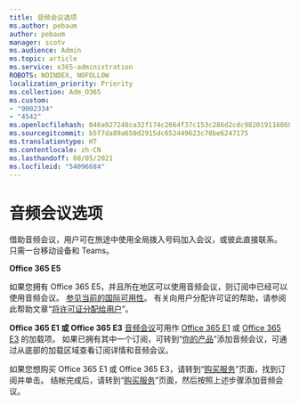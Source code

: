 ```yaml
---
title: 音频会议选项
ms.author: pebaum
author: pebaum
manager: scotv
ms.audience: Admin
ms.topic: article
ms.service: o365-administration
ROBOTS: NOINDEX, NOFOLLOW
localization_priority: Priority
ms.collection: Adm_O365
ms.custom:
- "9002334"
- "4542"
ms.openlocfilehash: 046a927248ca32f174c2664f37c153c286d2cdc982019116868bd0c2e85fe063
ms.sourcegitcommit: b5f7da89a650d2915dc652449623c78be6247175
ms.translationtype: HT
ms.contentlocale: zh-CN
ms.lasthandoff: 08/05/2021
ms.locfileid: "54096684"
---
```

# <a name="options-for-audio-conferencing"></a>音频会议选项

借助音频会议，用户可在旅途中使用全局拨入号码加入会议，或彼此直接联系。 只需一台移动设备和 Teams。

**Office 365 E5**

如果您拥有 Office 365 E5，并且所在地区可以使用音频会议，则订阅中已经可以使用音频会议。 [参见当前的国际可用性](https://go.microsoft.com/fwlink/p/?LinkID=839556)。 有关向用户分配许可证的帮助，请参阅此帮助文章“[将许可证分配给用户](https://docs.microsoft.com/microsoft-365/admin/manage/assign-licenses-to-users)”。

**Office 365 E1 或 Office 365 E3**
[音频会议](https://docs.microsoft.com/microsoftteams/audio-conferencing-in-office-365)可用作 [Office 365 E1](https://www.microsoft.com/microsoft-365/business/office-365-enterprise-e1-business-software) 或 [Office 365 E3](https://www.microsoft.com/microsoft-365/business/office-365-enterprise-e3-business-software) 的加载项。  如果已拥有其中一个订阅，可转到“[你的产品](https://go.microsoft.com/fwlink/p/?linkid=842054)”添加音频会议，可通过从底部的加载区域查看订阅详情和音频会议。

如果您想购买 Office 365 E1 或 Office 365 E3，请转到“[购买服务](https://go.microsoft.com/fwlink/p/?linkid=868433)”页面，找到订阅并单击。  结帐完成后，请转到“[购买服务](https://go.microsoft.com/fwlink/p/?linkid=868433)”页面，然后按照上述步骤添加音频会议。

